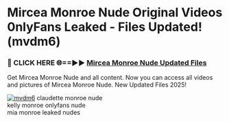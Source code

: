 # Mircea Monroe Nude Original Videos 0nlyFans Leaked - Files Updated! (mvdm6)

<h3>🔴 CLICK HERE 🌐==►► <a href="https://tinyurl.com/52m3yx9h" rel="nofollow">Mircea Monroe Nude Updated Files</a></h3>

Get Mircea Monroe Nude and all content. Now you can access all videos and pictures of Mircea Monroe Nude. New Updated Files 2025!

[![mvdm6](https://i.imgur.com/TnHtlc8.gif)](https://tinyurl.com/52m3yx9h)
claudette monroe nude<br>
kelly monroe onlyfans nude<br>
mia monroe leaked nudes